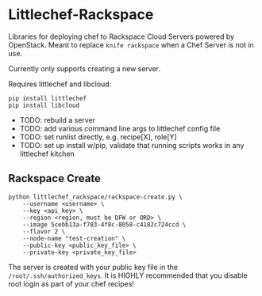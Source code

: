 # Littlechef-Rackspace

Libraries for deploying chef to Rackspace Cloud Servers powered by OpenStack.
Meant to replace `knife rackspace` when a Chef Server is not in use.

Currently only supports creating a new server.

Requires littlechef and libcloud:

```
pip install littlechef
pip install libcloud
```

* TODO: rebuild a server
* TODO: add various command line args to littlechef config file
* TODO: set runlist directly, e.g. recipe[X], role[Y]
* TODO: set up install w/pip, validate that running scripts works in any littlechef kitchen

## Rackspace Create

```
python littlechef_rackspace/rackspace-create.py \
    --username <username> \
    --key <api_key> \
    --region <region, must be DFW or ORD> \
    --image 5cebb13a-f783-4f8c-8058-c4182c724ccd \
    --flavor 2 \
    --node-name "test-creation" \
    --public-key <public_key_file> \
    --private-key <private_key_file>
```

The server is created with your public key file in the `/root/.ssh/authorized_keys`.
It is HIGHLY recommended that you disable root login as part of your chef recipes!
